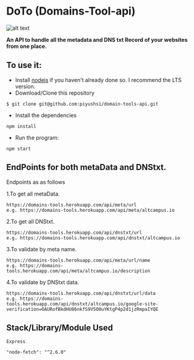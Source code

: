 
# DoTo (Domains-Tool-api)
![alt text](https://domains-tools.herokuapp.com/images/logo.jpg?raw=true "Title")

**An API to handle all the metadata and DNS txt Record of your websites from one place.**


## To use it:

- Install [nodejs](https://nodejs.org/) if you haven't already done so. I recommend the LTS version.
- Download/Clone this repository
``` 
$ git clone git@github.com:piyushsi/domain-tools-api.git
```
- Install the dependencies

```
npm install
```

- Run the program:

```
npm start
```

## EndPoints for both metaData and DNStxt.

Endpoints as as follows

1.To get all metaData.
```
https://domains-tools.herokuapp.com/api/meta/url
e.g. https://domains-tools.herokuapp.com/api/meta/altcampus.io
```
2.To get all DNStxt.
```
https://domains-tools.herokuapp.com/api/dnstxt/url
e.g. https://domains-tools.herokuapp.com/api/dnstxt/altcampus.io
```
3.To validate by meta name.
```
https://domains-tools.herokuapp.com/api/meta/url/name
e.g. https://domains-tools.herokuapp.com/api/meta/altcampus.io/description
```

4.To validate by DNStxt data.
```
https://domains-tools.herokuapp.com/api/dnstxt/url/data
e.g. https://domains-tools.herokuapp.com/api/dnstxt/altcampus.io/google-site-verification=OAURofBkdHU86nkfS9V5O0uYKtgP4p2d1jzRmpaIYQE
```

## Stack/Library/Module Used
```
Express
```

```
"node-fetch": "^2.6.0"
```


